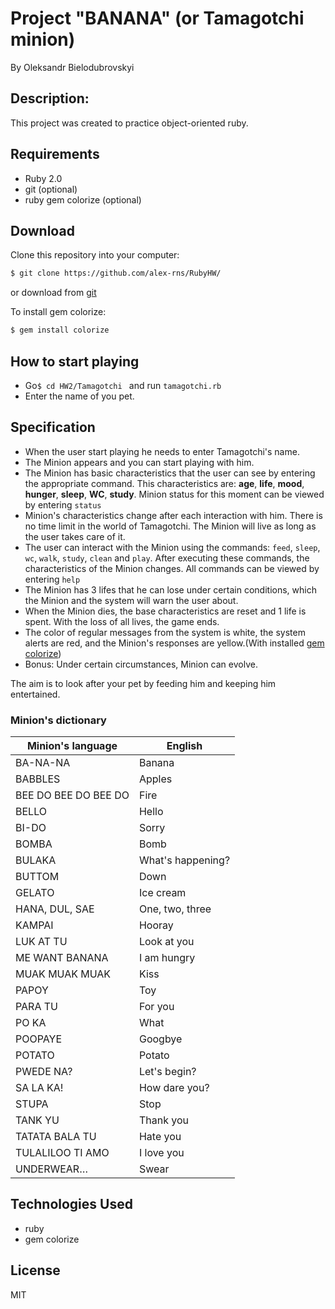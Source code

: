 # **Project "BANANA" (or Tamagotchi minion)**

By Oleksandr Bielodubrovskyi

## Description:
This project was created to practice object-oriented ruby.

## Requirements 

- Ruby 2.0
- git (optional)
- ruby gem colorize (optional)

## Download

Clone this repository into your computer:
```sh
$ git clone https://github.com/alex-rns/RubyHW/
```
or download from [git](https://github.com/alex-rns/RubyHW)

To install gem colorize:
```sh
$ gem install colorize
```

## How to start playing

- Go```$ cd HW2/Tamagotchi ``` and run ```tamagotchi.rb```
- Enter the name of you pet.


## Specification

- When the user start playing he needs to enter Tamagotchi's name.
- The Minion appears and you can start playing with him. 
- The Minion has basic characteristics that the user can see by entering the appropriate command. This characteristics are: **age**, **life**, **mood**, **hunger**, **sleep**, **WC**, **study**. Minion status for this moment can be viewed by entering `status`
- Minion's characteristics change after each interaction with him. There is no time limit in the world of Tamagotchi. The Minion will live as long as the user takes care of it.
- The user can interact with the Minion using the commands: `feed`, `sleep`, `wc`, `walk`, `study`, `clean` and `play`. After executing these commands, the characteristics of the Minion changes. All commands can be viewed by entering `help`
- The Minion has 3 lifes that he can lose under certain conditions, which the Minion and the system will warn the user about.
- When the Minion dies, the base characteristics are reset and 1 life is spent. With the loss of all lives, the game ends.
- The color of regular messages from the system is white, the system alerts are red, and the Minion's responses are yellow.(With installed [gem colorize](https://github.com/fazibear/colorize))
- Bonus: Under certain circumstances, Minion can evolve.

The aim is to look after your pet by feeding him and keeping him entertained.

### Minion's dictionary
| Minion's language | English |
| ------ | ------ |
| BA-NA-NA | Banana |
| BABBLES | Apples |
| BEE DO BEE DO BEE DO | Fire |
| BELLO | Hello |
| BI-DO | Sorry |
| BOMBA | Bomb |
| BULAKA | What's happening? |
| BUTTOM | Down |
| GELATO | Ice cream |
| HANA, DUL, SAE | One, two, three |
| KAMPAI | Hooray |
| LUK AT TU | Look at you |
| ME WANT BANANA | I am hungry |
| MUAK MUAK MUAK | Kiss |
| PAPOY | Toy |
| PARA TU | For you |
| PO KA | What |
| POOPAYE | Googbye |
| POTATO | Potato |
| PWEDE NA? | Let's begin? |
| SA LA KA! | How dare you? |
| STUPA | Stop |
| TANK YU | Thank you |
| TATATA BALA TU | Hate you |
| TULALILOO TI AMO | I love you |
| UNDERWEAR… | Swear |


## Technologies Used

- ruby
- gem colorize

License
----

MIT

